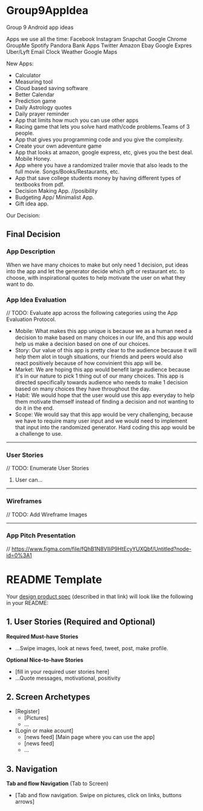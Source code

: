 # Group9AppIdea
Group 9 Android app ideas 

Apps we use all the time:
Facebook
Instagram
Snapchat
Google Chrome
GroupMe
Spotify
Pandora
Bank Apps
Twitter
Amazon
Ebay
Google Expres
Uber/Lyft
Email
Clock
Weather
Google Maps


New Apps:
- Calculator
- Measuring tool
- Cloud based saving software
- Better Calendar
- Prediction game
- Daily Astrology quotes
- Daily prayer reminder
- App that limits how much you can use other apps
- Racing game that lets you solve hard math/code problems.Teams of 3 people.
- App that gives you programming code and you give the complexity. 
- Create your own adeventure game 
- App that looks at amazon, google express, etc, gives you the best deal. Mobile Honey.
- App where you have a randomized trailer movie that also leads to the full movie. Songs/Books/Restaurants, etc.
- App that save college students money by having different types of textbooks from pdf.
- Decision Making App. //posibility
- Budgeting App/ Minimalist App. 
- Gift idea app. 

Our Decision:

## Final Decision

### App Description
When we have many choices to make but only need 1 decision, put ideas into the app and let the generator decide which gift or restaurant etc. to choose, with inspirational quotes to help motivate the user on what they want to do.

### App Idea Evaluation
// TODO: Evaluate app across the following categories using the App Evaluation Protocol.

- Mobile: What makes this app unique is because we as a human need a decision to make based on many choices in our life, and this app would help us make a decision based on one of our choices. 
- Story: Our value of this app is pretty clear to the audience because it will help them alot in tough situations, our friends and peers would also react positively because of how convinient this app will be.
- Market: We are hoping this app would benefit large audience because it's in our nature to pick 1 thing out of our many choices. This app is directed specifically towards audience who needs to make 1 decision based on many choices they have throughout the day.
- Habit: We would hope that the user would use this app everyday to help them motivate themself instead of finding a decision and not wanting to do it in the end.
- Scope: We would say that this app would be very challenging, because we have to require many user input and we would need to implement that input into the randomized generator. Hard coding this app would be a challenge to use.

---

### User Stories
// TODO: Enumerate User Stories
1. User can...

---

### Wireframes
// TODO: Add Wireframe Images

---

### App Pitch Presentation
// https://www.figma.com/file/fQhB1N8VlliP9HtEcyYUXQbf/Untitled?node-id=0%3A1

# README Template

Your [design product spec](https://www.figma.com/file/fQhB1N8VlliP9HtEcyYUXQbf/Untitled?node-id=0%3A1) (described in that link) will look like the following in your README:

## 1. User Stories (Required and Optional)

**Required Must-have Stories**
 * ...Swipe images, look at news feed, tweet, post, make profile.

**Optional Nice-to-have Stories**

 * [fill in your required user stories here]
 * ...Quote messages, motivational, positivity

## 2. Screen Archetypes

 * [Register]
   * [Pictures]
   * ...
 * [Login or make acount]
   * [news feed]
   [Main page where you can use the app]
   * [news feed]
   * ...

## 3. Navigation

**Tab and flow Navigation** (Tab to Screen)

 * [Tab and flow navigation. Swipe on pictures, click on links, buttons arrows]

